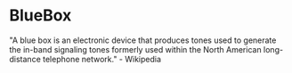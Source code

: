 # BlueBox
"A blue box is an electronic device that produces tones used to generate the in-band signaling tones formerly used within the North American long-distance telephone network." - Wikipedia
